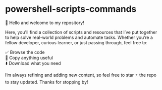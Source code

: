 # powershell-scripts-commands

👋 Hello and welcome to my repository!

Here, you'll find a collection of scripts and resources that I’ve put together to help solve real-world problems and automate tasks. Whether you’re a fellow developer, curious learner, or just passing through, feel free to:

✅ Browse the code  
📄 Copy anything useful  
⬇️ Download what you need  

I’m always refining and adding new content, so feel free to star ⭐ the repo to stay updated. Thanks for stopping by!